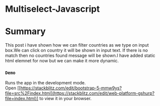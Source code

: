 # Multiselect-Javascript

# Summary
This post i have shown how we can filter countries as we type on input box.We can click on country it will be shown in input text.
If there is no match then no countries found message will be shown.I have added static html elemnet for now but we can make it more dynamic.   
### `Demo`

Runs the app in the development mode.\
Open [[https://stackblitz.com/edit/bootstrap-5-mmw9ys?file=src%2Findex.html](https://stackblitz.com/edit/web-platform-gshurp?file=index.html)] to view it in your browser.
